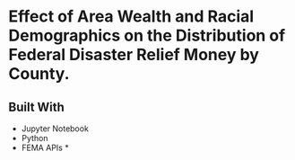 # Effect of Area Wealth and Racial Demographics on the Distribution of Federal Disaster Relief Money by County.
## Built With
  * Jupyter Notebook
  * Python
  * FEMA APIs
    * 
